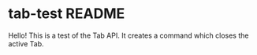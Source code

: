 # tab-test README

Hello! This is a test of the Tab API.
It creates a command which closes the active Tab.